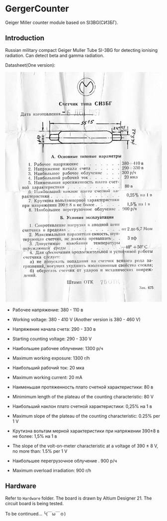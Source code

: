 # GergerCounter

Geiger Miller counter module based on SI3BG(СИ3БГ).

## Introduction

Russian military compact Geiger Muller Tube SI-3BG for detecting ionising radiation. Can detect beta and gamma radiation.

Datasheet(One version):

![SI3BG_Geiger_tube_specs](Sources\SI3BG_Geiger_tube_specs.jpg)

- Рабочее напряжение: 380 - 110 в

- Working voltage: 380 - 410 V (Another version is 380 - 460 V)

- Напряжение начала счета: 290 - 330 в

- Starting counting voltage: 290 - 330 V

- Наибольшее рабочее облучение: 1300 р/ч

- Maximum working exposure: 1300 r/h

- Наибольший рабочий ток: 20 мка

- Maximum working current: 20 mA

- Наименьшая протяженность плато счетной характеристики: 80 в

- Minimimum length of the plateau of the counting characteristic: 80 V

- Наибольший наклон плато счетной характеристики: 0,25% на 1 в

- Maximum slope of the plateau of the counting characteristic: 0.25% per 1 V

- Крутизна вольтам мерной характеристики при напряжении 390±8 в не более: 1,5% на 1 в

- The slope of the volt-on-meter characteristic at a voltage of 390 ± 8 V, no more than: 1.5% per 1 V

- Наибольшее перегрузочное облучение . 900 р/ч

- Maximum overload irradiation: 900 r/h

## Hardware

Refer to `Hardware` folder. The board is drawn by Altium Designer 21. The circuit board is being tested.


To be continued... ╰(￣ω￣ｏ)
